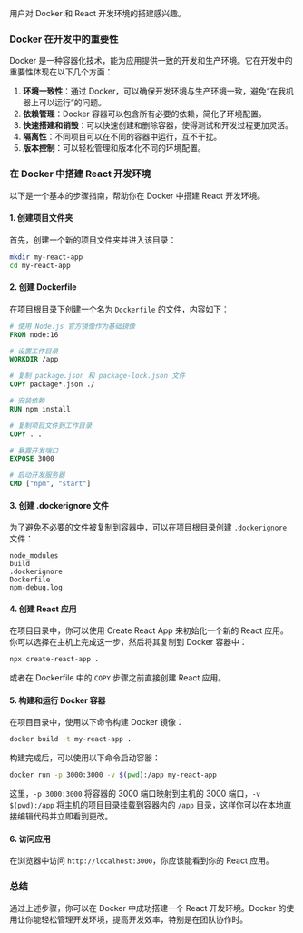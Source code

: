  用户对 Docker 和 React 开发环境的搭建感兴趣。
### Docker 在开发中的重要性

Docker 是一种容器化技术，能为应用提供一致的开发和生产环境。它在开发中的重要性体现在以下几个方面：

1. **环境一致性**：通过 Docker，可以确保开发环境与生产环境一致，避免“在我机器上可以运行”的问题。
2. **依赖管理**：Docker 容器可以包含所有必要的依赖，简化了环境配置。
3. **快速搭建和销毁**：可以快速创建和删除容器，使得测试和开发过程更加灵活。
4. **隔离性**：不同项目可以在不同的容器中运行，互不干扰。
5. **版本控制**：可以轻松管理和版本化不同的环境配置。

### 在 Docker 中搭建 React 开发环境

以下是一个基本的步骤指南，帮助你在 Docker 中搭建 React 开发环境。

#### 1. 创建项目文件夹

首先，创建一个新的项目文件夹并进入该目录：

```bash
mkdir my-react-app
cd my-react-app
```

#### 2. 创建 Dockerfile

在项目根目录下创建一个名为 `Dockerfile` 的文件，内容如下：

```dockerfile
# 使用 Node.js 官方镜像作为基础镜像
FROM node:16

# 设置工作目录
WORKDIR /app

# 复制 package.json 和 package-lock.json 文件
COPY package*.json ./

# 安装依赖
RUN npm install

# 复制项目文件到工作目录
COPY . .

# 暴露开发端口
EXPOSE 3000

# 启动开发服务器
CMD ["npm", "start"]
```

#### 3. 创建 .dockerignore 文件

为了避免不必要的文件被复制到容器中，可以在项目根目录创建 `.dockerignore` 文件：

```
node_modules
build
.dockerignore
Dockerfile
npm-debug.log
```

#### 4. 创建 React 应用

在项目目录中，你可以使用 Create React App 来初始化一个新的 React 应用。你可以选择在主机上完成这一步，然后将其复制到 Docker 容器中：

```bash
npx create-react-app .
```

或者在 Dockerfile 中的 `COPY` 步骤之前直接创建 React 应用。

#### 5. 构建和运行 Docker 容器

在项目目录中，使用以下命令构建 Docker 镜像：

```bash
docker build -t my-react-app .
```

构建完成后，可以使用以下命令启动容器：

```bash
docker run -p 3000:3000 -v $(pwd):/app my-react-app
```

这里，`-p 3000:3000` 将容器的 3000 端口映射到主机的 3000 端口，`-v $(pwd):/app` 将主机的项目目录挂载到容器内的 `/app` 目录，这样你可以在本地直接编辑代码并立即看到更改。

#### 6. 访问应用

在浏览器中访问 `http://localhost:3000`，你应该能看到你的 React 应用。

### 总结

通过上述步骤，你可以在 Docker 中成功搭建一个 React 开发环境。Docker 的使用让你能轻松管理开发环境，提高开发效率，特别是在团队协作时。